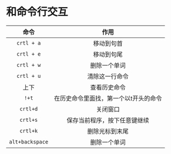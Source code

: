 # 和命令行交互

|      命令       |                 作用                  |
| :-------------: | :-----------------------------------: |
|   `crtl + a`    |              移动到句首               |
|   `crtl + e`    |              移动到句尾               |
|   `crtl + w`    |             删除一个单词              |
|   `crtl + u`    |            清除这一行命令             |
|      上下       |             查看历史命令              |
|      `!+t`      | 在历史命令里面找，第一个以t开头的命令 |
|    `crtl+d`     |               关闭窗口                |
|    `crtl+s`     |     保存当前程序，按下任意键继续      |
|    `crtl+k`     |            删除光标到末尾             |
| `alt+backspace` |             删除一个单词              |

